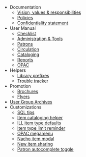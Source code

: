 <!-- docs/_navbar.md -->

- Documentation
  - [Vision, values & responsibilities](vision)
  - [Policies](policies)
  - [Confidentiality statement](confidentiality)
- User Manual
  - [Checklist](checklist)
  - [Administration & Tools](administration)
  - [Patrons](patrons)
  - [Circulation](circulation)
  - [Cataloging](cataloging)
  - [Reports](reports)
  - [OPAC](opac)
- Helpers
  - [Library prefixes](prefixes)
  - [Trouble tracker](troubletracker)  
- Promotion
  - [Brochures](brochures)
  - [Flyers](flyers)
- [User Group Archives](usergrouparchives)
- Customizations
  - [SQL tips](customizations/sqltips)
  - [Item cataloging helper](customizations/additemhelper)
  - [ILL item type defaults](customizations/illitypedefaults)
  - [Item type limit reminder](customizations/itypelimit)	
  - [OPAC megamenu](customizations/megamenu)
  - [Nacho item modal](customizations/nachoitemmodal)
  - [New item sharing](customizations/newitemsharing)
  - [Patron autocomplete toggle](customizations/patronautofilltoggle)	
